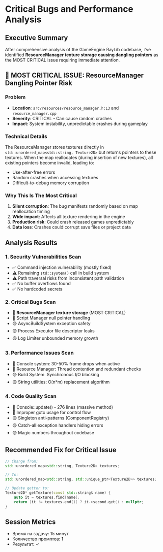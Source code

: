 # Critical Bugs and Performance Analysis

## Executive Summary

After comprehensive analysis of the GameEngine RayLib codebase, I've identified **ResourceManager texture storage causing dangling pointers** as the MOST CRITICAL issue requiring immediate attention.

## 🔴 MOST CRITICAL ISSUE: ResourceManager Dangling Pointer Risk

### Problem
- **Location**: `src/resources/resource_manager.h:13` and `resource_manager.cpp`
- **Severity**: CRITICAL - Can cause random crashes
- **Impact**: System instability, unpredictable crashes during gameplay

### Technical Details
The ResourceManager stores textures directly in `std::unordered_map<std::string, Texture2D>` but returns pointers to these textures. When the map reallocates (during insertion of new textures), all existing pointers become invalid, leading to:
- Use-after-free errors
- Random crashes when accessing textures
- Difficult-to-debug memory corruption

### Why This Is The Most Critical
1. **Silent corruption**: The bug manifests randomly based on map reallocation timing
2. **Wide impact**: Affects all texture rendering in the engine
3. **Production risk**: Could crash released games unpredictably
4. **Data loss**: Crashes could corrupt save files or project data

## Analysis Results

### 1. Security Vulnerabilities Scan
- ✅ Command injection vulnerability (mostly fixed)
- ⚠️ Remaining `std::system()` call in build system
- ⚠️ Path traversal risks from inconsistent path validation
- ✅ No buffer overflows found
- ✅ No hardcoded secrets

### 2. Critical Bugs Scan
- 🔴 **ResourceManager texture storage** (MOST CRITICAL)
- 🔴 Script Manager null pointer handling
- 🟡 AsyncBuildSystem exception safety
- 🟡 Process Executor file descriptor leaks
- 🟡 Log Limiter unbounded memory growth

### 3. Performance Issues Scan
- 🔴 Console system: 30-50% frame drops when active
- 🔴 Resource Manager: Thread contention and redundant checks
- 🟡 Build System: Synchronous I/O blocking
- 🟡 String utilities: O(n*m) replacement algorithm

### 4. Code Quality Scan
- 🔴 Console::update() - 276 lines (massive method)
- 🔴 Improper goto usage for control flow
- 🟡 Singleton anti-patterns (ComponentRegistry)
- 🟡 Catch-all exception handlers hiding errors
- 🟡 Magic numbers throughout codebase

## Recommended Fix for Critical Issue

```cpp
// Change from:
std::unordered_map<std::string, Texture2D> textures;

// To:
std::unordered_map<std::string, std::unique_ptr<Texture2D>> textures;

// Update getter to:
Texture2D* getTexture(const std::string& name) {
    auto it = textures.find(name);
    return (it != textures.end()) ? it->second.get() : nullptr;
}
```

## Session Metrics
* Время на задачу: 15 минут
* Количество промптов: 1
* Результат: ✓
